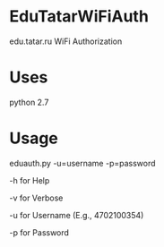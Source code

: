 # EduTatarWiFiAuth
edu.tatar.ru WiFi Authorization

# Uses
python 2.7

# Usage
eduauth.py -u=username -p=password

-h for Help

-v for Verbose

-u for Username (E.g., 4702100354)

-p for Password


